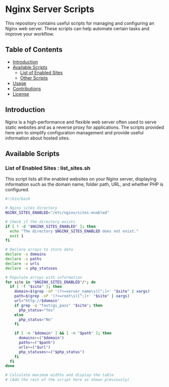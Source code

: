 # Nginx Server Scripts

This repository contains useful scripts for managing and configuring an Nginx web server. These scripts can help automate certain tasks and improve your workflow.

## Table of Contents

- [Introduction](#introduction)
- [Available Scripts](#available-scripts)
  - [List of Enabled Sites](#list-of-enabled-sites)
  - [Other Scripts](#other-scripts)
- [Usage](#usage)
- [Contributions](#contributions)
- [License](#license)

## Introduction

Nginx is a high-performance and flexible web server often used to serve static websites and as a reverse proxy for applications. The scripts provided here aim to simplify configuration management and provide useful information about hosted sites.

## Available Scripts

### List of Enabled Sites : list_sites.sh

This script lists all the enabled websites on your Nginx server, displaying information such as the domain name, folder path, URL, and whether PHP is configured.

```bash
#!/bin/bash

# Nginx sites directory
NGINX_SITES_ENABLED="/etc/nginx/sites-enabled"

# Check if the directory exists
if [ ! -d "$NGINX_SITES_ENABLED" ]; then
  echo "The directory $NGINX_SITES_ENABLED does not exist."
  exit 1
fi

# Declare arrays to store data
declare -a domains
declare -a paths
declare -a urls
declare -a php_statuses

# Populate arrays with information
for site in "$NGINX_SITES_ENABLED"/*; do
  if [ -f "$site" ]; then
    domain=$(grep -oP '(?<=server_name\s)[^;]+' "$site" | xargs)
    path=$(grep -oP '(?<=root\s)[^;]+' "$site" | xargs)
    url="http://$domain"
    if grep -q "fastcgi_pass" "$site"; then
      php_status="Yes"
    else
      php_status="No"
    fi

    if [ -n "$domain" ] && [ -n "$path" ]; then
      domains+=("$domain")
      paths+=("$path")
      urls+=("$url")
      php_statuses+=("$php_status")
    fi
  fi
done

# Calculate maximum widths and display the table
# (Add the rest of the script here as shown previously)
